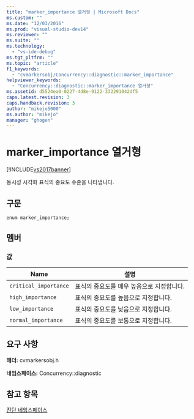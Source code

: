 ```yaml
---
title: "marker_importance 열거형 | Microsoft Docs"
ms.custom: ""
ms.date: "12/03/2016"
ms.prod: "visual-studio-dev14"
ms.reviewer: ""
ms.suite: ""
ms.technology: 
  - "vs-ide-debug"
ms.tgt_pltfrm: ""
ms.topic: "article"
f1_keywords: 
  - "cvmarkersobj/Concurrency::diagnostic::marker_importance"
helpviewer_keywords: 
  - "Concurrency::diagnostic::marker_importance 열거형"
ms.assetid: d5524ea0-0227-4d8e-9122-332291042df5
caps.latest.revision: 3
caps.handback.revision: 3
author: "mikejo5000"
ms.author: "mikejo"
manager: "ghogen"
---
```

# marker_importance 열거형
[!INCLUDE[vs2017banner](../code-quality/includes/vs2017banner.md)]

동시성 시각화 표식의 중요도 수준을 나타냅니다.  
  
## 구문  
  
```  
enum marker_importance;  
```  
  
## 멤버  
  
### 값  
  
|Name|설명|  
|----------|--------|  
|`critical_importance`|표식의 중요도를 매우 높음으로 지정합니다.|  
|`high_importance`|표식의 중요도를 높음으로 지정합니다.|  
|`low_importance`|표식의 중요도를 낮음으로 지정합니다.|  
|`normal_importance`|표식의 중요도를 보통으로 지정합니다.|  
  
## 요구 사항  
 **헤더:** cvmarkersobj.h  
  
 **네임스페이스:** Concurrency::diagnostic  
  
## 참고 항목  
 [진단 네임스페이스](../profiling/diagnostic-namespace.md)
